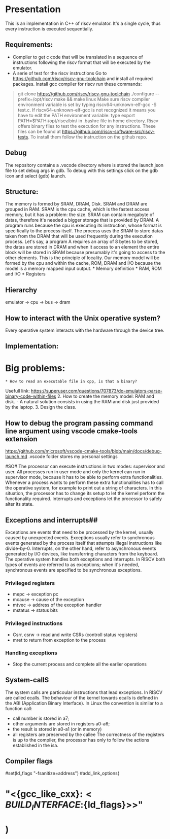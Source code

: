 # Presentation 
This is an implementation in C++ of riscv emulator.
It's a single cycle, thus every instruction is executed sequentially.

## Requirements: ##
   * Compiler to get c code that will be translated in a sequence of instructions following the riscv format that will be executed by the emulator. 
   * A serie of test for the riscv instructions
   Go to https://github.com/riscv/riscv-gnu-toolchain and install all required packages.
   Install gcc compiler for riscv run these commands: 
  >  git clone https://github.com/riscv/riscv-gnu-toolchain
  >   ./configure --prefix=/opt/riscv
  >   make && make linux
   Make sure riscv compiler environment variable is set by typing riscv64-unknown-elf-gcc -S test.c.
   If riscv64-unknown-elf-gcc  is not recognized it means you have to edit the PATH environment variable: type export PATH=$PATH:/opt/riscv/bin/ in .bashrc file in home directory.
   Riscv offers binary files to test the execution for any instructions.
   These files can be found at https://github.com/riscv-software-src/riscv-tests.
   To install them follow the instruction on the github repo.
## Debug ##
The repository contains a .vscode directory where is stored the launch.json file to set debug args in gdb.
To debug with this settings click on the gdb icon and select  (gdb) launch.
## Structure: ##
The memory is formed by SRAM, DRAM, Disk. 
SRAM and DRAM are grouped in RAM.
SRAM is the cpu cache, which is the fastest access memory, but it has a problem: the size. 
SRAM can contain megabyte of datas, therefore it's needed a bigger storage that  is provided by DRAM. 
A program runs because the cpu is executing its instruction, whose format is specifically to the process itself. 
The process uses the SRAM to store datas taken from the DRAM that will be used frequently during the execution process. 
Let's say, a program A requires an array of 8 bytes to be stored, the datas are stored in DRAM and when it access to an element the entire block will be stored in SRAM because presumably it's going to access to the other elements. 
This is the principle of locality.
Our memory model will be formed by the cpu and within the cache, ROM, DRAM and I/O because the model is a memory mapped input output.
    * Memory definition
    * RAM, ROM and I/O
    * Registers 

## Hierarchy ##
emulator -> cpu -> bus -> dram

## How to interact with the Unix operative system? ##
Every operative system interacts with the hardware through the device tree.

## Implementation: ##
# Big problems: #
    * How to read an executable file in cpp, is that a binary? 
Usefull link:
https://superuser.com/questions/707873/do-emulators-parse-binary-code-within-files
    2. How to create the memory model: RAM and disk. 
            - A natural solution consists in using the RAM and disk just provided by the laptop.
    3. Design the class.

## How to debug the program passing command line argument using vscode cmake-tools extension ##
https://github.com/microsoft/vscode-cmake-tools/blob/main/docs/debug-launch.md
.vscode folder stores my personal settings

#SO#
The processor can execute instructions in two modes: supervisor and user.
All processes  run in user mode and only the kernel can run in supervisor mode, because it has to be able to  perform extra functionalities.
Whenever a process wants to perform these extra functionalities has to call the operative system, for example to print out a string of characters.
In this situation, the processor has to change its setup to let the kernel  perform the functionality required. 
Interrupts and exceptions let the processor to safely alter its state.
## Exceptions and interrupts##
Exceptions are events that need to be processed by the kernel, usually caused by unexpected events.
Exceptions usually refer to synchronous events generated by the process itself that attempts illegal instructions like divide-by-0. 
Interrupts, on the other hand, refer to asynchronous events generated by I/O devices, like transferring characters from the keyboard. 
The operative system handles both exceptions and interrupts.
In RISCV both types of events are referred to as exceptions; when it's needed, synchronous events are specified to be synchronous exceptions. 
### Privileged registers ###
- mepc -> exception pc
- mcause -> cause of the exception
- mtvec -> address of the exception handler 
- mstatus -> status bits
### Privileged instructions ###
 - Csrr, csrw -> read and write CSRs (controll status registers)
 - mret to return from exception to the process
### Handling exceptions ###
- Stop the current process and complete all the earlier operations

## System-callS ##
The system calls are particoular instructions that lead exceptions. 
In RISCV are called ecalls. 
The behaviour of the kernel towards ecalls is defined in the ABI (Application Binary Interface). 
In Linux the convention is similar to a function call:
 -  call number is stored in a7;
 -  other arguments are stored in registers a0-a6;
 -  the result is stored in a0-a1 (or in memory)
 -  all registers are preserved by the callee
The correctness of the registers is up to the compiler, the processor has only to follow the actions established in the isa.




## Compiler flags ##
#set(ld_flags "-fsanitize=address")
#add_link_options(
#        "$<${gcc_like_cxx}:$<BUILD_INTERFACE:${ld_flags}>>"
#        )